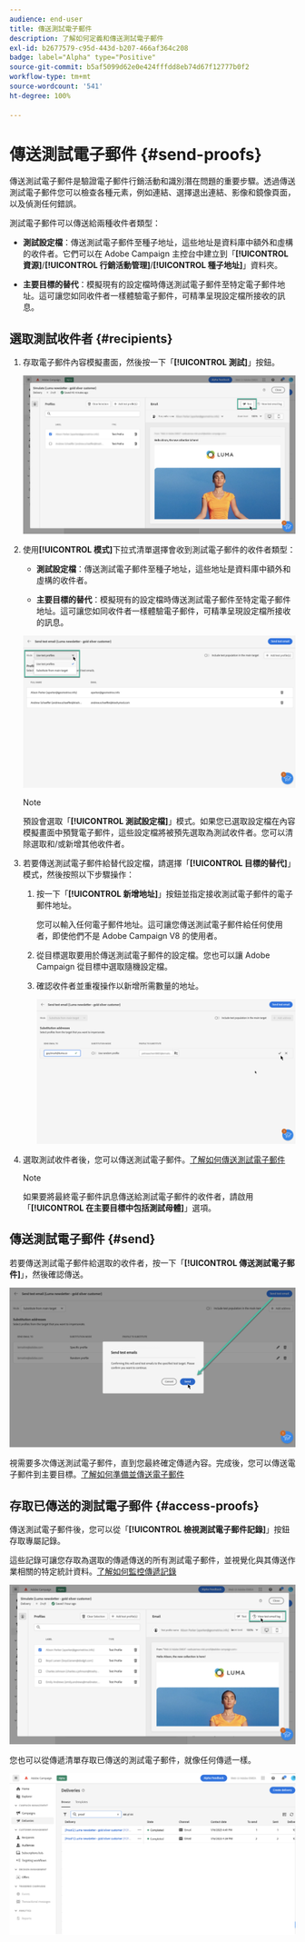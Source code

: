 ```yaml
---
audience: end-user
title: 傳送測試電子郵件
description: 了解如何定義和傳送測試電子郵件
exl-id: b2677579-c95d-443d-b207-466af364c208
badge: label="Alpha" type="Positive"
source-git-commit: b5af5099d62e0e424fffdd8eb74d67f12777b0f2
workflow-type: tm+mt
source-wordcount: '541'
ht-degree: 100%

---
```


# 傳送測試電子郵件 {#send-proofs}

傳送測試電子郵件是驗證電子郵件行銷活動和識別潛在問題的重要步驟。透過傳送測試電子郵件您可以檢查各種元素，例如連結、選擇退出連結、影像和鏡像頁面，以及偵測任何錯誤。

測試電子郵件可以傳送給兩種收件者類型：

* **測試設定檔**：傳送測試電子郵件至種子地址，這些地址是資料庫中額外和虛構的收件者。它們可以在 Adobe Campaign 主控台中建立到「**[!UICONTROL 資源]**/**[!UICONTROL 行銷活動管理]**/**[!UICONTROL 種子地址]**」資料夾。

* **主要目標的替代**：模擬現有的設定檔時傳送測試電子郵件至特定電子郵件地址。這可讓您如同收件者一樣體驗電子郵件，可精準呈現設定檔所接收的訊息。

## 選取測試收件者 {#recipients}

1. 存取電子郵件內容模擬畫面，然後按一下「**[!UICONTROL 測試]**」按鈕。

   ![](assets/test-button.png)

1. 使用&#x200B;**[!UICONTROL 模式]**&#x200B;下拉式清單選擇會收到測試電子郵件的收件者類型：

   * **測試設定檔**：傳送測試電子郵件至種子地址，這些地址是資料庫中額外和虛構的收件者。

   * **主要目標的替代**：模擬現有的設定檔時傳送測試電子郵件至特定電子郵件地址。這可讓您如同收件者一樣體驗電子郵件，可精準呈現設定檔所接收的訊息。

   ![](assets/test-mode.png)

   >[!NOTE]
   >
   >預設會選取「**[!UICONTROL 測試設定檔]**」模式。如果您已選取設定檔在內容模擬畫面中預覽電子郵件，這些設定檔將被預先選取為測試收件者。您可以清除選取和/或新增其他收件者。

1. 若要傳送測試電子郵件給替代設定檔，請選擇「**[!UICONTROL 目標的替代]**」模式，然後按照以下步驟操作：

   1. 按一下「**[!UICONTROL 新增地址]**」按鈕並指定接收測試電子郵件的電子郵件地址。

      您可以輸入任何電子郵件地址。這可讓您傳送測試電子郵件給任何使用者，即使他們不是 Adobe Campaign V8 的使用者。

   1. 從目標選取要用於傳送測試電子郵件的設定檔。您也可以讓 Adobe Campaign 從目標中選取隨機設定檔。

   1. 確認收件者並重複操作以新增所需數量的地址。

      ![](assets/substitution.png)

1. 選取測試收件者後，您可以傳送測試電子郵件。[了解如何傳送測試電子郵件](#send)

   >[!NOTE]
   >
   >如果要將最終電子郵件訊息傳送給測試電子郵件的收件者，請啟用「**[!UICONTROL 在主要目標中包括測試母體]**」選項。

## 傳送測試電子郵件 {#send}

若要傳送測試電子郵件給選取的收件者，按一下「**[!UICONTROL 傳送測試電子郵件]**」，然後確認傳送。

![](assets/send-proof.png)

視需要多次傳送測試電子郵件，直到您最終確定傳遞內容。完成後，您可以傳送電子郵件到主要目標。[了解如何準備並傳送電子郵件](../monitor/prepare-send.md)

## 存取已傳送的測試電子郵件 {#access-proofs}

傳送測試電子郵件後，您可以從「**[!UICONTROL 檢視測試電子郵件記錄]**」按鈕存取專屬記錄。

這些記錄可讓您存取為選取的傳遞傳送的所有測試電子郵件，並視覺化與其傳送作業相關的特定統計資料。[了解如何監控傳遞記錄](../monitor/delivery-logs.md)

![](assets/proof-log.png)

您也可以從傳遞清單存取已傳送的測試電子郵件，就像任何傳遞一樣。

![](assets/delivery-list.png)
